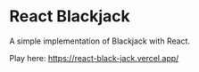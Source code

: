 # React Blackjack

A simple implementation of Blackjack with React.

Play here: https://react-black-jack.vercel.app/